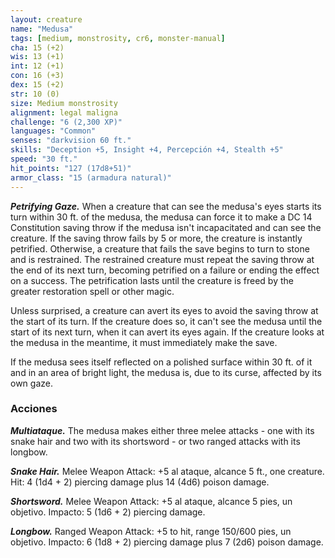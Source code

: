 ```yaml
---
layout: creature
name: "Medusa"
tags: [medium, monstrosity, cr6, monster-manual]
cha: 15 (+2)
wis: 13 (+1)
int: 12 (+1)
con: 16 (+3)
dex: 15 (+2)
str: 10 (0)
size: Medium monstrosity
alignment: legal maligna
challenge: "6 (2,300 XP)"
languages: "Common"
senses: "darkvision 60 ft."
skills: "Deception +5, Insight +4, Percepción +4, Stealth +5"
speed: "30 ft."
hit_points: "127 (17d8+51)"
armor_class: "15 (armadura natural)"
---
```


***Petrifying Gaze.*** When a creature that can see the medusa's eyes starts its turn within 30 ft. of the medusa, the medusa can force it to make a DC 14 Constitution saving throw if the medusa isn't incapacitated and can see the creature. If the saving throw fails by 5 or more, the creature is instantly petrified. Otherwise, a creature that fails the save begins to turn to stone and is restrained. The restrained creature must repeat the saving throw at the end of its next turn, becoming petrified on a failure or ending the effect on a success. The petrification lasts until the creature is freed by the greater restoration spell or other magic.

Unless surprised, a creature can avert its eyes to avoid the saving throw at the start of its turn. If the creature does so, it can't see the medusa until the start of its next turn, when it can avert its eyes again. If the creature looks at the medusa in the meantime, it must immediately make the save.

If the medusa sees itself reflected on a polished surface within 30 ft. of it and in an area of bright light, the medusa is, due to its curse, affected by its own gaze.

### Acciones

***Multiataque.*** The medusa makes either three melee attacks -  one with its snake hair and two with its shortsword - or two ranged attacks with its longbow.

***Snake Hair.*** Melee Weapon Attack: +5 al ataque, alcance 5 ft., one creature. Hit: 4 (1d4 + 2) piercing damage plus 14 (4d6) poison damage.

***Shortsword.*** Melee Weapon Attack: +5 al ataque, alcance 5 pies, un objetivo. Impacto: 5 (1d6 + 2) piercing damage.

***Longbow.*** Ranged Weapon Attack: +5 to hit, range 150/600 pies, un objetivo. Impacto: 6 (1d8 + 2) piercing damage plus 7 (2d6) poison damage.